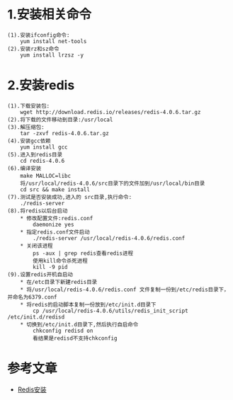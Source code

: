 

# 1.安装相关命令
    (1).安装ifconfig命令:
        yum install net-tools
    (2).安装rz和sz命令
        yum install lrzsz -y
# 2.安装redis
    (1).下载安装包:
        wget http://download.redis.io/releases/redis-4.0.6.tar.gz
    (2).将下载的文件移动到目录:/usr/local
    (3).解压缩包:
        tar -zxvf redis-4.0.6.tar.gz
    (4).安装gcc依赖
        yum install gcc
    (5).进入到redis目录
        cd redis-4.0.6
    (6).编译安装
        make MALLOC=libc　
        将/usr/local/redis-4.0.6/src目录下的文件加到/usr/local/bin目录
        cd src && make install
    (7).测试是否安装成功,进入的 src目录,执行命令:
        ./redis-server
    (8).将redis以后台启动
        * 修改配置文件:redis.conf
            daemonize yes
        * 指定redis.conf文件启动
            ./redis-server /usr/local/redis-4.0.6/redis.conf
        * 关闭该进程
            ps -aux | grep redis查看redis进程
            使用kill命令杀死进程
            kill -9 pid
    (9).设置redis开机自启动
        * 在/etc目录下新建redis目录
        * 将/usr/local/redis-4.0.6/redis.conf 文件复制一份到/etc/redis目录下，并命名为6379.conf
        * 将redis的启动脚本复制一份放到/etc/init.d目录下
            cp /usr/local/redis-4.0.6/utils/redis_init_script /etc/init.d/redisd
        * 切换到/etc/init.d目录下,然后执行自启命令
            chkconfig redisd on
            看结果是redisd不支持chkconfig



# 参考文章
* [Redis安装](https://www.cnblogs.com/zuidongfeng/p/8032505.html)
